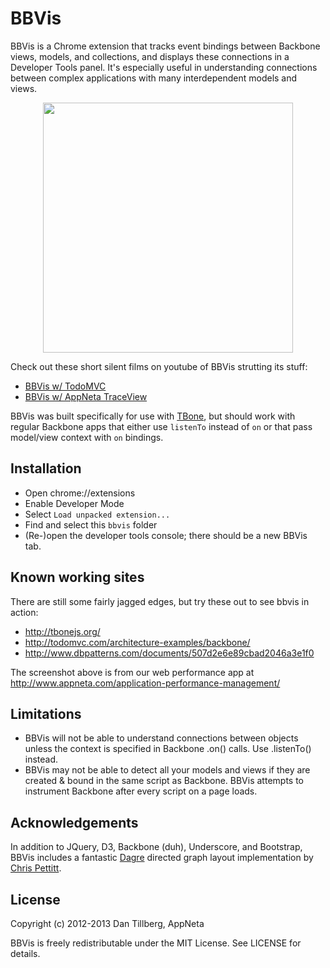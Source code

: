 # BBVis

BBVis is a Chrome extension that tracks event bindings between
Backbone views, models, and collections, and displays these connections in
a Developer Tools panel.  It's especially useful in understanding connections
between complex applications with many interdependent models and views.

<center><a href="http://imgur.com/zzefiGr.png" target="_new"><img src="http://imgur.com/zzefiGr.png" width="400px"></a></center>

Check out these short silent films on youtube of BBVis strutting its stuff:
- [BBVis w/ TodoMVC](http://www.youtube.com/watch?v=-bJJfjFxnH4)
- [BBVis w/ AppNeta TraceView](http://www.youtube.com/watch?v=XXJDGRNQx3U)

BBVis was built specifically for use with [TBone](https://github.com/appneta/tbone),
but should work with regular Backbone apps that either use `listenTo` instead of `on`
or that pass model/view context with `on` bindings.

## Installation

- Open chrome://extensions
- Enable Developer Mode
- Select `Load unpacked extension...`
- Find and select this `bbvis` folder
- (Re-)open the developer tools console; there should be a new BBVis tab.

## Known working sites

There are still some fairly jagged edges, but try these out to see bbvis in action:

- http://tbonejs.org/
- http://todomvc.com/architecture-examples/backbone/
- http://www.dbpatterns.com/documents/507d2e6e89cbad2046a3e1f0

The screenshot above is from our web performance app at
http://www.appneta.com/application-performance-management/

## Limitations

- BBVis will not be able to understand connections between objects unless the
  context is specified in Backbone .on() calls.  Use .listenTo() instead.
- BBVis may not be able to detect all your models and views if they are
  created & bound in the same script as Backbone.  BBVis attempts to instrument
  Backbone after every script on a page loads.

## Acknowledgements

In addition to JQuery, D3, Backbone (duh), Underscore, and Bootstrap, BBVis includes
a fantastic [Dagre](https://github.com/cpettitt/dagre) directed graph layout
implementation by [Chris Pettitt](https://github.com/cpettitt).

## License

Copyright (c) 2012-2013 Dan Tillberg, AppNeta

BBVis is freely redistributable under the MIT License.  See LICENSE for details.
